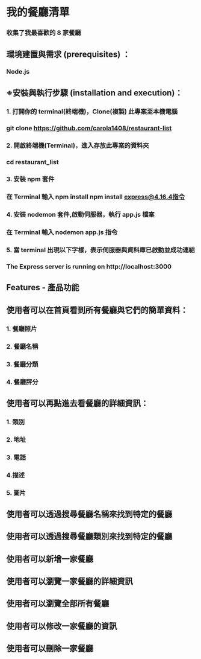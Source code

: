 # 我的餐廳清單
### 收集了我最喜歡的 8 家餐廳
## 環境建置與需求 (prerequisites) ：
### Node.js
## ※安裝與執行步驟 (installation and execution)：
### 1. 打開你的 terminal(終端機)，Clone(複製) 此專案至本機電腦

###  git clone  https://github.com/carola1408/restaurant-list
### 2. 開啟終端機(Terminal)，進入存放此專案的資料夾

### cd restaurant_list
### 3. 安裝 npm 套件

### 在 Terminal 輸入 npm install npm install express@4.16.4指令
### 4. 安裝 nodemon 套件,啟動伺服器，執行 app.js 檔案

### 在 Terminal 輸入 nodemon app.js 指令
### 5. 當 terminal 出現以下字樣，表示伺服器與資料庫已啟動並成功連結

### The Express server is running on http://localhost:3000
## Features - 產品功能
## 使用者可以在首頁看到所有餐廳與它們的簡單資料：

### 1. 餐廳照片
### 2. 餐廳名稱
### 3. 餐廳分類
### 4. 餐廳評分
## 使用者可以再點進去看餐廳的詳細資訊：
### 1. 類別
### 2. 地址
### 3. 電話
### 4.描述
### 5. 圖片
## 使用者可以透過搜尋餐廳名稱來找到特定的餐廳
## 使用者可以透過搜尋餐廳類別來找到特定的餐廳
## 使用者可以新增一家餐廳
## 使用者可以瀏覽一家餐廳的詳細資訊
## 使用者可以瀏覽全部所有餐廳
## 使用者可以修改一家餐廳的資訊
## 使用者可以刪除一家餐廳

